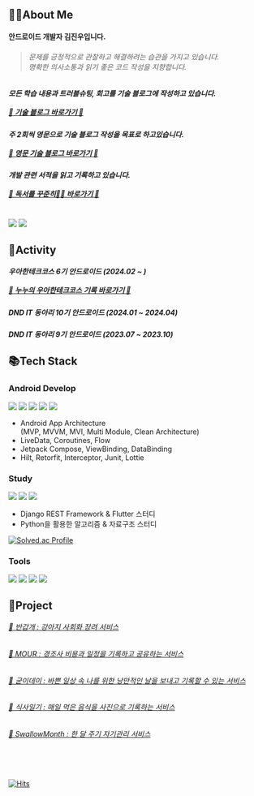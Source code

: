 <h2>🙇‍♂️About Me</h2>
<h4>안드로이드 개발자 김진우입니다.</h4> 

<blockquote>
  <h6>
    문제를 긍정적으로 관찰하고 해결하려는 습관을 가지고 있습니다.<br>
    명확한 의사소통과 읽기 좋은 코드 작성을 지향합니다.
  </h6>
</blockquote>
<h5>
  모든 학습 내용과 트러블슈팅, 회고를 기술 블로그에 작성하고 있습니다.
  <br><br><a href="https://jinudmjournal.tistory.com"target="_self">👀 기술 블로그 바로가기 👀</a>
</h5>
<h5>
  주 2회씩 영문으로 기술 블로그 작성을 목표로 하고있습니다.
  <br><br><a href="https://medium.com/@nunukim "target="_self">👀 영문 기술 블로그 바로가기 👀</a>
</h5>

<h5>
  개발 관련 서적을 읽고 기록하고 있습니다.
  <br><br><a href="https://www.notion.so/103ef9b944fa80a49bebdabec04ad564 "target="_self">👀 독서를 꾸준히💪💪 바로가기 👀</a>
</h5>

<br><a href="mailto:jinwoo3661@naver.com" target="_blank"><img src="https://img.shields.io/badge/Mail-00ACC1?style=flat-square&logo=naver&logoColor=03C75A"/></a>
<a href="https://endurable-doom-908.notion.site/Jinwoo-Kim-ba88c2c3e87a4a16b5ed402bf501dea4" target="_blank"><img src="https://img.shields.io/badge/Portfolio-00ACC1?style=flat-square&logo=readme&logoColor=black"/></a>

<!--
<a href="https://jinudmjournal.tistory.com" target="_blank"><img src="https://img.shields.io/badge/Tech Blog-00ACC1?style=flat-square&logo=tistory&logoColor=white"/></a>
<a href="https://endurable-doom-908.notion.site/Jinwoo-Kim-ba88c2c3e87a4a16b5ed402bf501dea4" target="_blank"><img src="https://img.shields.io/badge/Portfolio-00ACC1?style=flat-square&logo=readme&logoColor=black"/></a>
<a href="mailto:jinwoo3661@naver.com" target="_blank"><img src="https://img.shields.io/badge/Mail-00ACC1?style=flat-square&logo=naver&logoColor=03C75A"/></a>
</p>
-->

<h2>💪Activity</h2>


<h5>
  우아한테크코스 6기 안드로이드 (2024.02 ~ )
  <br><br><a href="https://www.notion.so/ad94ada5d798418ea70212a4d3044269?v=dd66e16e073042c49e1b4eb94034af05"target="_self">👀 누누의 우아한테크코스 기록 바로가기 👀</a>
</h5>
<h5>DND IT 동아리 10기 안드로이드 (2024.01 ~ 2024.04)</h5>
<h5>DND IT 동아리 9기 안드로이드 (2023.07 ~ 2023.10)</h5>

<h2>📚Tech Stack</h2>

<h3>Android Develop</h3> 

<p>
  <img src="https://img.shields.io/badge/Android-3DDC84?style=flat-square&logo=android&logoColor=white"> 
  <img src="https://img.shields.io/badge/kotlin-7F52FF?style=flat-square&logo=kotlin&logoColor=white">
  <img src="https://img.shields.io/badge/Jetpack Compose-4285F4?style=flat-square&logo=jetpackcompose&logoColor=white"> 
  <img src="https://img.shields.io/badge/Android Studio-3DDC84?style=flat-square&logo=androidstudio&logoColor=white"> 
  <img src="https://img.shields.io/badge/IntelliJ-000000?style=flat-square&logo=intellijidea&logoColor=white"> 
</p>
<ul>
  <li>
    Android App Architecture<br>
    (MVP, MVVM, MVI, Multi Module, Clean Architecture)
  </li>
  <li>LiveData, Coroutines, Flow</li>
  <li>Jetpack Compose, ViewBinding, DataBinding</li>
  <li>Hilt, Retorfit, Interceptor, Junit, Lottie</li>
</ul>

<h3>Study</h3> 

<p>
  <img src="https://img.shields.io/badge/Python-3766AB?style=flat-square&logo=Python&logoColor=white">
  <img src="https://img.shields.io/badge/Django-092E20?style=flat-square&logo=django&logoColor=white">
  <img src="https://img.shields.io/badge/Flutter-02569B?style=flat-square&logo=flutter&logoColor=white">
</p>
<ul>
  <li>Django REST Framework & Flutter 스터디 </li>
  <li>Python을 활용한 알고리즘 & 자료구조 스터디</li>
</ul>

[![Solved.ac Profile](http://mazassumnida.wtf/api/v2/generate_badge?boj=wlsdn5116)](https://solved.ac/wlsdn5116/)

<h3>Tools</h3> 

<p>
  <img src="https://img.shields.io/badge/GitHub-181717?style=flat-square&logo=github&logoColor=white">  
  <img src="https://img.shields.io/badge/Figma-F24E1E?style=flat-square&logo=figma&logoColor=white">
  <img src="https://img.shields.io/badge/Slack-4A154B?style=flat-square&logo=slack&logoColor=white">
  <img src="https://img.shields.io/badge/Firebase-DD2C00?style=flat-square&logo=firebase&logoColor=white">
</p>

<h2>🐾Project</h2>

  <h6>
    <a href="https://endurable-doom-908.notion.site/Android-4f83e823cb32459791662325f82b6c3b?pvs=4"target="_self">🔗 반갑개 : 강아지 사회화 장려 서비스</a> 
  </h6>
  <h6>
    <a href="https://endurable-doom-908.notion.site/Android-MOUR-d2efc9cd0e0f4d1a81eae866e25be5d9?pvs=4"target="_self">🔗 MOUR : 경조사 비용과 일정을 기록하고 공유하는 서비스</a> 
  </h6>
  <h6>
    <a href="https://endurable-doom-908.notion.site/Android-Gooding-0301e365d0824228a59f8068d079de0b?pvs=4"target="_self">🔗 굳이데이 : 바쁜 일상 속 나를 위한 낭만적인 날을 보내고 기록할 수 있는 서비스</a> 
  </h6>
  <h6>
    <a href="https://endurable-doom-908.notion.site/Android-2c7707ec50a2425b90d04715d1b93251?pvs=4"target="_self">🔗 식사일기 : 매일 먹은 음식을 사진으로 기록하는 서비스</a> 
  </h6>
  <h6>
    <a href="https://endurable-doom-908.notion.site/Android-SwallowMonth-2c657fc6571648408a0d8d57a610b754?pvs=4"target="_self">🔗 SwallowMonth : 한 달 주기 자기관리 서비스</a> 
  </h6>
<br><br>

[![Hits](https://hits.seeyoufarm.com/api/count/incr/badge.svg?url=https%3A%2F%2Fgithub.com%2Fjinuemong%2Fhit-counter&count_bg=%239E9F9E&title_bg=%23784B4B&icon=waze.svg&icon_color=%23FCFCFC&title=%EB%B0%A9%EB%AC%B8&edge_flat=false)](https://hits.seeyoufarm.com)

